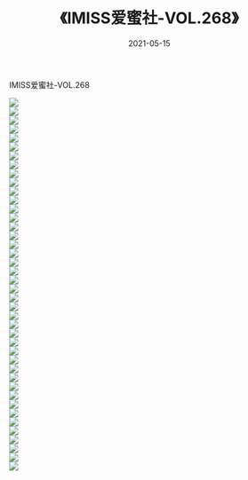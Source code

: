 ﻿---
layout: post
title:  《IMISS爱蜜社-VOL.268》
date:   2021-05-15
img: http://img.660000.xyz/Sharelink/网络美图/2021/IMISS爱蜜社-VOL.268/000.jpg
categories: [美女, 清纯, 唯美]
---

IMISS爱蜜社-VOL.268

  ![](http://img.660000.xyz/Sharelink/网络美图/2021/IMISS爱蜜社-VOL.268/001.jpg) <br> ![](http://img.660000.xyz/Sharelink/网络美图/2021/IMISS爱蜜社-VOL.268/002.jpg) <br> ![](http://img.660000.xyz/Sharelink/网络美图/2021/IMISS爱蜜社-VOL.268/003.jpg) <br> ![](http://img.660000.xyz/Sharelink/网络美图/2021/IMISS爱蜜社-VOL.268/004.jpg) <br> ![](http://img.660000.xyz/Sharelink/网络美图/2021/IMISS爱蜜社-VOL.268/005.jpg) <br> ![](http://img.660000.xyz/Sharelink/网络美图/2021/IMISS爱蜜社-VOL.268/006.jpg) <br> ![](http://img.660000.xyz/Sharelink/网络美图/2021/IMISS爱蜜社-VOL.268/007.jpg) <br> ![](http://img.660000.xyz/Sharelink/网络美图/2021/IMISS爱蜜社-VOL.268/008.jpg) <br> ![](http://img.660000.xyz/Sharelink/网络美图/2021/IMISS爱蜜社-VOL.268/009.jpg) <br> ![](http://img.660000.xyz/Sharelink/网络美图/2021/IMISS爱蜜社-VOL.268/010.jpg) <br> ![](http://img.660000.xyz/Sharelink/网络美图/2021/IMISS爱蜜社-VOL.268/011.jpg) <br> ![](http://img.660000.xyz/Sharelink/网络美图/2021/IMISS爱蜜社-VOL.268/012.jpg) <br> ![](http://img.660000.xyz/Sharelink/网络美图/2021/IMISS爱蜜社-VOL.268/013.jpg) <br> ![](http://img.660000.xyz/Sharelink/网络美图/2021/IMISS爱蜜社-VOL.268/014.jpg) <br> ![](http://img.660000.xyz/Sharelink/网络美图/2021/IMISS爱蜜社-VOL.268/015.jpg) <br> ![](http://img.660000.xyz/Sharelink/网络美图/2021/IMISS爱蜜社-VOL.268/016.jpg) <br> ![](http://img.660000.xyz/Sharelink/网络美图/2021/IMISS爱蜜社-VOL.268/017.jpg) <br> ![](http://img.660000.xyz/Sharelink/网络美图/2021/IMISS爱蜜社-VOL.268/018.jpg) <br> ![](http://img.660000.xyz/Sharelink/网络美图/2021/IMISS爱蜜社-VOL.268/019.jpg) <br> ![](http://img.660000.xyz/Sharelink/网络美图/2021/IMISS爱蜜社-VOL.268/020.jpg) <br> ![](http://img.660000.xyz/Sharelink/网络美图/2021/IMISS爱蜜社-VOL.268/021.jpg) <br> ![](http://img.660000.xyz/Sharelink/网络美图/2021/IMISS爱蜜社-VOL.268/022.jpg) <br> ![](http://img.660000.xyz/Sharelink/网络美图/2021/IMISS爱蜜社-VOL.268/023.jpg) <br> ![](http://img.660000.xyz/Sharelink/网络美图/2021/IMISS爱蜜社-VOL.268/024.jpg) <br> ![](http://img.660000.xyz/Sharelink/网络美图/2021/IMISS爱蜜社-VOL.268/025.jpg) <br> ![](http://img.660000.xyz/Sharelink/网络美图/2021/IMISS爱蜜社-VOL.268/026.jpg) <br> ![](http://img.660000.xyz/Sharelink/网络美图/2021/IMISS爱蜜社-VOL.268/027.jpg) <br> ![](http://img.660000.xyz/Sharelink/网络美图/2021/IMISS爱蜜社-VOL.268/028.jpg) <br> ![](http://img.660000.xyz/Sharelink/网络美图/2021/IMISS爱蜜社-VOL.268/029.jpg) <br> ![](http://img.660000.xyz/Sharelink/网络美图/2021/IMISS爱蜜社-VOL.268/030.jpg) <br> ![](http://img.660000.xyz/Sharelink/网络美图/2021/IMISS爱蜜社-VOL.268/031.jpg) <br> ![](http://img.660000.xyz/Sharelink/网络美图/2021/IMISS爱蜜社-VOL.268/032.jpg) <br> ![](http://img.660000.xyz/Sharelink/网络美图/2021/IMISS爱蜜社-VOL.268/033.jpg) <br> ![](http://img.660000.xyz/Sharelink/网络美图/2021/IMISS爱蜜社-VOL.268/034.jpg) <br> ![](http://img.660000.xyz/Sharelink/网络美图/2021/IMISS爱蜜社-VOL.268/035.jpg) <br> ![](http://img.660000.xyz/Sharelink/网络美图/2021/IMISS爱蜜社-VOL.268/036.jpg) <br> ![](http://img.660000.xyz/Sharelink/网络美图/2021/IMISS爱蜜社-VOL.268/037.jpg) <br> ![](http://img.660000.xyz/Sharelink/网络美图/2021/IMISS爱蜜社-VOL.268/038.jpg) <br> ![](http://img.660000.xyz/Sharelink/网络美图/2021/IMISS爱蜜社-VOL.268/039.jpg) <br> ![](http://img.660000.xyz/Sharelink/网络美图/2021/IMISS爱蜜社-VOL.268/040.jpg) <br> ![](http://img.660000.xyz/Sharelink/网络美图/2021/IMISS爱蜜社-VOL.268/041.jpg) <br> ![](http://img.660000.xyz/Sharelink/网络美图/2021/IMISS爱蜜社-VOL.268/042.jpg) <br>